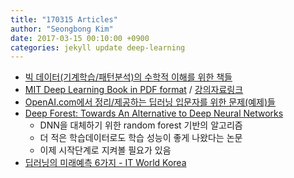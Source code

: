 ```yaml
---
title: "170315 Articles"
author: "Seongbong Kim"
date: 2017-03-15 00:10:00 +0900
categories: jekyll update deep-learning
---
```


  - [빅 데이터(기계학습/패턴분석)의 수학적 이해를 위한 책들](http://shb.skku.edu/bigs/menu3/sub01.jsp)
  - [MIT Deep Learning Book in PDF format](https://github.com/HFTrader/DeepLearningBook) / [강의자료링크](http://www.deeplearningbook.org/)
  - [OpenAI.com에서 정리/제공하는 딥러닝 입문자를 위한 문제(예제)들](https://openai.com/requests-for-research/)
  - [Deep Forest: Towards An Alternative to Deep Neural Networks](https://arxiv.org/abs/1702.08835)
    - DNN을 대체하기 위한 random forest 기반의 알고리즘
    - 더 적은 학습데이터로도 학습 성능이 좋게 나왔다는 논문
    - 이제 시작단계로 지켜볼 필요가 있음
  - [딥러닝의 미래예측 6가지 - IT World Korea](http://www.itworld.co.kr/news/103683)
